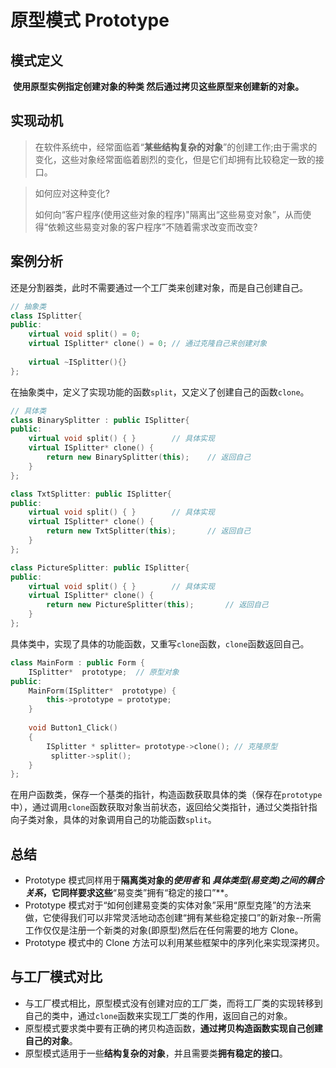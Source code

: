 # 原型模式 Prototype

## 模式定义

​		**使用原型实例指定创建对象的种类 然后通过拷贝这些原型来创建新的对象。**

## 实现动机

>在软件系统中，经常面临着“**某些结构复杂的对象**”的创建工作;由于需求的变化，这些对象经常面临着剧烈的变化，但是它们却拥有比较稳定一致的接口。

>如何应对这种变化?
>
>如何向“客户程序(使用这些对象的程序)"隔离出“这些易变对象”，从而使得“依赖这些易变对象的客户程序”不随着需求改变而改变?

## 案例分析

还是分割器类，此时不需要通过一个工厂类来创建对象，而是自己创建自己。

```cpp
// 抽象类
class ISplitter{
public:
    virtual void split() = 0;
    virtual ISplitter* clone() = 0; // 通过克隆自己来创建对象
    
    virtual ~ISplitter(){}
};
```

在抽象类中，定义了实现功能的函数`split`，又定义了创建自己的函数`clone`。

```cpp
// 具体类
class BinarySplitter : public ISplitter{
public:
    virtual void split() { }		// 具体实现
    virtual ISplitter* clone() {
        return new BinarySplitter(this);	// 返回自己
    }
};

class TxtSplitter: public ISplitter{
public:
    virtual void split() { }		// 具体实现
    virtual ISplitter* clone() {
        return new TxtSplitter(this);		// 返回自己
    }
};

class PictureSplitter: public ISplitter{
public:
    virtual void split() { }		// 具体实现
    virtual ISplitter* clone() {
        return new PictureSplitter(this);		// 返回自己
    }
};
```

具体类中，实现了具体的功能函数，又重写`clone`函数，`clone`函数返回自己。

```c++
class MainForm : public Form {
    ISplitter*  prototype;	// 原型对象
public:   
    MainForm(ISplitter*  prototype) {
        this->prototype = prototype;
    }
    
	void Button1_Click()
    {
		ISplitter * splitter= prototype->clone(); // 克隆原型       
         splitter->split();         
	}
};
```

在用户函数类，保存一个基类的指针，构造函数获取具体的类（保存在`prototype`中），通过调用`clone`函数获取对象当前状态，返回给父类指针，通过父类指针指向子类对象，具体的对象调用自己的功能函数`split`。

## 总结

- Prototype 模式同样用于**隔离类对象的*使用者*  和 *具体类型(易变类)*之间的耦合关系**，它同样要求这些**“易变类”拥有“稳定的接口”**。
- Prototype 模式对于“如何创建易变类的实体对象”采用“原型克隆”的方法来做，它使得我们可以非常灵活地动态创建“拥有某些稳定接口”的新对象--所需工作仅仅是注册一个新类的对象(即原型)然后在任何需要的地方 Clone。
- Prototype 模式中的 Clone 方法可以利用某些框架中的序列化来实现深拷贝。

## 与工厂模式对比

- 与工厂模式相比，原型模式没有创建对应的工厂类，而将工厂类的实现转移到自己的类中，通过`clone`函数来实现工厂类的作用，返回自己的对象。
- 原型模式要求类中要有正确的拷贝构造函数，**通过拷贝构造函数实现自己创建自己的对象**。
- 原型模式适用于一些**结构复杂的对象**，并且需要类**拥有稳定的接口**。

